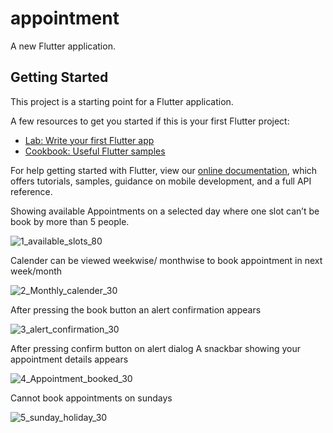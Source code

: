 # appointment

A new Flutter application.

## Getting Started

This project is a starting point for a Flutter application.

A few resources to get you started if this is your first Flutter project:

- [Lab: Write your first Flutter app](https://flutter.dev/docs/get-started/codelab)
- [Cookbook: Useful Flutter samples](https://flutter.dev/docs/cookbook)

For help getting started with Flutter, view our
[online documentation](https://flutter.dev/docs), which offers tutorials,
samples, guidance on mobile development, and a full API reference.


Showing available Appointments on a selected day where one slot can’t be book by more than 5 people. 

![1_available_slots_80](https://user-images.githubusercontent.com/40622704/89616842-b1f4c280-d8a6-11ea-9d64-38f640b021fb.png)

Calender can be viewed weekwise/ monthwise to book appointment in next week/month

![2_Monthly_calender_30](https://user-images.githubusercontent.com/40622704/89617040-1879e080-d8a7-11ea-9e1d-0e4c683ec727.png)


After pressing the book button an alert confirmation appears

![3_alert_confirmation_30](https://user-images.githubusercontent.com/40622704/89617042-19ab0d80-d8a7-11ea-92f1-f6af33d4054e.png)


After pressing confirm button on alert dialog A snackbar showing your appointment details appears

![4_Appointment_booked_30](https://user-images.githubusercontent.com/40622704/89617045-1adc3a80-d8a7-11ea-8cce-045deb9b4787.png)


Cannot book appointments on sundays

![5_sunday_holiday_30](https://user-images.githubusercontent.com/40622704/89617036-16b01d00-d8a7-11ea-811e-af2343f8944b.png)
